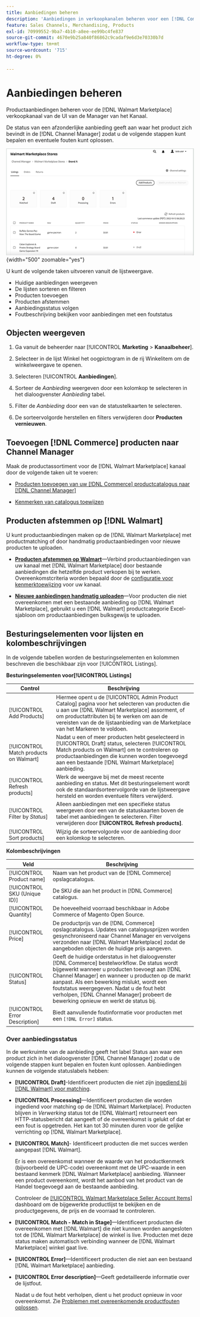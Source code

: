 ```yaml
---
title: Aanbiedingen beheren
description: 'Aanbiedingen in verkoopkanalen beheren voor een [!DNL Commerce] Opslaan met Channel Manager voor Adobe Commerce en Magento Open Source.'
feature: Sales Channels, Merchandising, Products
exl-id: 70999552-9ba7-4b10-a8ee-ee99bc4fe837
source-git-commit: 4670e9b25a840f86862c9cadaf9e6d3e70330b7d
workflow-type: tm+mt
source-wordcount: '715'
ht-degree: 0%

---
```


# Aanbiedingen beheren

Productaanbiedingen beheren voor de [!DNL Walmart Marketplace] verkoopkanaal van de UI van de Manager van het Kanaal.

De status van een afzonderlijke aanbieding geeft aan waar het product zich bevindt in de [!DNL Channel Manager] zodat u de volgende stappen kunt bepalen en eventuele fouten kunt oplossen.

![Pagina met aanbiedingen voor een verbonden verkoopkanaal](assets/listings-dashboard-view.png){width="500" zoomable="yes"}

U kunt de volgende taken uitvoeren vanuit de lijstweergave.

* Huidige aanbiedingen weergeven
* De lijsten sorteren en filteren
* Producten toevoegen
* Producten afstemmen
* Aanbiedingsstatus volgen
* Foutbeschrijving bekijken voor aanbiedingen met een foutstatus

## Objecten weergeven

1. Ga vanuit de beheerder naar [!UICONTROL **Marketing** > **Kanaalbeheer**].

1. Selecteer in de lijst Winkel het oogpictogram in de rij Winkelitem om de winkelweergave te openen.

1. Selecteren [!UICONTROL **Aanbiedingen**].

1. Sorteer de *Aanbieding* weergeven door een kolomkop te selecteren in het dialoogvenster *Aanbieding* tabel.

1. Filter de *Aanbieding* door een van de statustelkaarten te selecteren.

1. De sorteervolgorde herstellen en filters verwijderen door **Producten vernieuwen**.

## Toevoegen [!DNL Commerce] producten naar Channel Manager

Maak de productassortiment voor de [!DNL Walmart Marketplace] kanaal door de volgende taken uit te voeren:

* [Producten toevoegen van uw [!DNL Commerce] productcatalogus naar [!DNL Channel Manager]](add-products-to-channel-store.md)

* [Kenmerken van catalogus toewijzen](map-catalog-attributes.md#configure-product-attribute-settings)

## Producten afstemmen op [!DNL Walmart]

U kunt productaanbiedingen maken op de [!DNL Walmart Marketplace] met productmatching of door handmatig productaanbiedingen voor nieuwe producten te uploaden.

* **[Producten afstemmen op Walmart](connect-listings-to-marketplace.md)**—Verbind productaanbiedingen van uw kanaal met [!DNL Walmart Marketplace] door bestaande aanbiedingen die hetzelfde product verkopen bij te werken. Overeenkomstcriteria worden bepaald door de [configuratie voor kenmerktoewijzing](map-catalog-attributes.md) voor uw kanaal.

* **[Nieuwe aanbiedingen handmatig uploaden](connect-listings-to-marketplace.md#upload-new-product-listings)**—Voor producten die niet overeenkomen met een bestaande aanbieding op [!DNL Walmart Marketplace], gebruikt u een [!DNL Walmart] productcategorie Excel-sjabloon om productaanbiedingen bulksgewijs te uploaden.

## Besturingselementen voor lijsten en kolombeschrijvingen

In de volgende tabellen worden de besturingselementen en kolommen beschreven die beschikbaar zijn voor [!UICONTROL Listings].

**Besturingselementen voor[!UICONTROL Listings]**

| **Control** | **Beschrijving** |
|----------------------------------------|-------------------------------------------------------------------------------------------------------------------------------------------------------------------------------------------------------------------|
| [!UICONTROL Add Products] | Hiermee opent u de [!UICONTROL Admin Product Catalog] pagina voor het selecteren van producten die u aan uw [!DNL Walmart Marketplace] assorment, of om productattributen bij te werken om aan de vereisten van de de lijstaanbieding van de Marketplace van het Markeren te voldoen. |
| [!UICONTROL Match products on Walmart] | Nadat u een of meer producten hebt geselecteerd in [!UICONTROL Draft] status, selecteren [!UICONTROL Match products on Walmart] om te controleren op productaanbiedingen die kunnen worden toegevoegd aan een bestaande [!DNL Walmart Marketplace] aanbieding. |
| [!UICONTROL Refresh products] | Werk de weergave bij met de meest recente aanbieding en status. Met dit besturingselement wordt ook de standaardsorteervolgorde van de lijstweergave hersteld en worden eventuele filters verwijderd. |
| [!UICONTROL Filter by *Status*] | Alleen aanbiedingen met een specifieke status weergeven door een van de statuskaarten boven de tabel met aanbiedingen te selecteren. Filter verwijderen door **[!UICONTROL Refresh products]**. |
| [!UICONTROL Sort products] | Wijzig de sorteervolgorde voor de aanbieding door een kolomkop te selecteren. |


**Kolombeschrijvingen**

| **Veld** | **Beschrijving** |
|--------------------------------|-------------------------------------------------------------------------------------------------------------------------------------------------------------------------------------------------------------------------------------------------------------------------------------------------------------------------------------------------------------------|
| [!UICONTROL Product name] | Naam van het product van de [!DNL Commerce] opslagcatalogus. |
| [!UICONTROL SKU (Unique ID)] | De SKU die aan het product in [!DNL Commerce] catalogus. |
| [!UICONTROL  Quantity] | De hoeveelheid voorraad beschikbaar in Adobe Commerce of Magento Open Source. |
| [!UICONTROL Price] | De productprijs van de [!DNL Commerce] opslagcatalogus. Updates van catalogusprijzen worden gesynchroniseerd naar Channel Manager en vervolgens verzonden naar [!DNL Walmart Marketplace]  zodat de aangeboden objecten de huidige prijs aangeven. |
| [!UICONTROL Status] | Geeft de huidige orderstatus in het dialoogvenster [!DNL Commerce] bestelworkflow. De status wordt bijgewerkt wanneer u producten toevoegt aan [!DNL Channel Manager] en wanneer u producten op de markt aanpast. Als een bewerking mislukt, wordt een foutstatus weergegeven. Nadat u de fout hebt verholpen, [!DNL Channel Manager] probeert de bewerking opnieuw en werkt de status bij. |
| [!UICONTROL Error Description] | Biedt aanvullende foutinformatie voor producten met een `[!DNL Error]` status. |

### Over aanbiedingsstatus

In de werkruimte van de aanbieding geeft het label Status aan waar een product zich in het dialoogvenster [!DNL Channel Manager] zodat u de volgende stappen kunt bepalen en fouten kunt oplossen. Aanbiedingen kunnen de volgende statuslabels hebben:

* **[!UICONTROL Draft]**-Identificeert producten die niet zijn [ingediend bij [!DNL Walmart] voor matching](connect-listings-to-marketplace.md#match-products).

* **[!UICONTROL Processing]**—Identificeert producten die worden ingediend voor matching op de [!DNL Walmart Marketplace]. Producten blijven in *Verwerking* status tot de [!DNL Walmart] retourneert een HTTP-statusbericht dat aangeeft of de overeenkomst is gelukt of dat er een fout is opgetreden. Het kan tot 30 minuten duren voor de gelijke verrichting op [!DNL Walmart Marketplace].

* **[!UICONTROL Match]**- Identificeert producten die met succes werden aangepast [!DNL Walmart].

  Er is een overeenkomst wanneer de waarde van het productkenmerk (bijvoorbeeld de UPC-code) overeenkomt met de UPC-waarde in een bestaand kenmerk [!DNL Walmart Marketplace] aanbieding. Wanneer een product overeenkomt, wordt het aanbod van het product van de Handel toegevoegd aan de bestaande aanbieding.

  Controleer de [[!UICONTROL Walmart Marketplace Seller Account Items]](https://seller.walmart.com/items-and-inventory/manage-items) dashboard om de bijgewerkte productlijst te bekijken en de productgegevens, de prijs en de voorraad te controleren.

* **[!UICONTROL Match - Match in Stage]**—Identificeert producten die overeenkomen met [!DNL Walmart] die niet kunnen worden aangesloten tot de [!DNL Walmart Marketplace] de winkel is live. Producten met deze status maken automatisch verbinding wanneer de [!DNL Walmart Marketplace] winkel gaat live.

* **[!UICONTROL Error]**—Identificeert producten die niet aan een bestaand [!DNL Walmart Marketplace] aanbieding.

* **[!UICONTROL Error description]**—Geeft gedetailleerde informatie over de lijstfout.

  Nadat u de fout hebt verholpen, dient u het product opnieuw in voor overeenkomst. Zie [Problemen met overeenkomende productfouten oplossen](connect-listings-to-marketplace.md#troubleshoot-product-match-errors).
